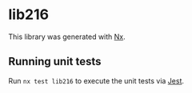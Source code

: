 # lib216

This library was generated with [Nx](https://nx.dev).


## Running unit tests

Run `nx test lib216` to execute the unit tests via [Jest](https://jestjs.io).


